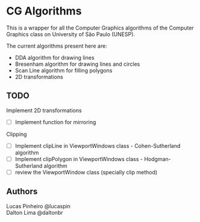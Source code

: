 # CG Algorithms

This is a wrapper for all the Computer Graphics algorithms of the Computer Graphics class on University of São Paulo (UNESP).

The current algorithms present here are:

- DDA algorithm for drawing lines
- Bresenham algorithm for drawing lines and circles
- Scan Line algorithm for filling polygons
- 2D transformations

## TODO

Implement 2D transformations

- [ ] Implement function for mirroring

Clipping 
- [ ] Implement clipLine in ViewportWindows class - Cohen-Sutherland algorithm
- [ ] Implement clipPolygon in ViewportWindows class - Hodgman-Sutherland algorithm
- [ ] review the ViewportWindow class (specially clip method)

## Authors

Lucas Pinheiro @lucaspin<br>
Dalton Lima @daltonbr
